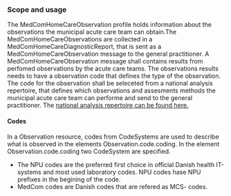 ### Scope and usage

The MedComHomeCareObservation profile holds information about the observations the municipal acute care team can obtain.The MedComHomeCareObservations are collected in a MedComHomeCareDiagnosticReport, that is sent as a MedComHomeCareObservation message to the general practitioner.
A MedComHomeCareObservation message  shall contains results from perfomed observations by the acute care teams. The observations results needs to have a observation code that defines the type of the observation.
The code for the observation shall be seleceted from a national analysis repertoire, that defines which observations and assesments methods the municipal acute care team can performe and send to the general practitioner. 
The <a href="https://terminology.medcom.dk/fhir/observation-code">national analysis repertoire can be found here.</a> 


#### Codes
In a Observation resource, codes from CodeSystems are used to describe what is observed in the elements Observation.code.coding. In the element Observation.code.coding two CodeSystem are specified. 
* The NPU codes are the preferred first choice in official Danish health IT-systems and most used laboratory codes. NPU codes hase NPU prefixes in the begining of the code. 
* MedCom codes are Danish codes that are refered as MCS- codes. 